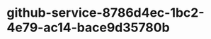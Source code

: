 github-service-8786d4ec-1bc2-4e79-ac14-bace9d35780b
===================================================
